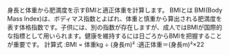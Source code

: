 身長と体重から肥満度を示すBMIと適正体重を計算します。
BMIとは
BMI(Body Mass Index)は、ボディマス指数とよばれ、体重と慎重から算出される肥満度を表す体格指数です。子供には、別の指数が存在しますが、成人ではBMIが国際的な指標として用いられます。健康を維持するには日ごろからBMIを把握することが重要です。
計算式
:BMI = 体重kg ÷ (身長m)²
:適正体重＝(身長m)²×22

